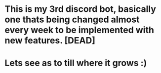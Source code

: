 # This is my 3rd discord bot, basically one thats being changed almost every week to be implemented with new features. [DEAD] 

# Lets see as to till where it grows :)
